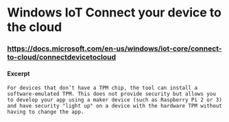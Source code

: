 # Windows IoT Connect your device to the cloud

### https://docs.microsoft.com/en-us/windows/iot-core/connect-to-cloud/connectdevicetocloud

#### Excerpt
``` For devices that don’t have a TPM chip, the tool can install a software-emulated TPM. This does not provide security but allows you to develop your app using a maker device (such as Raspberry Pi 2 or 3) and have security "light up" on a device with the hardware TPM without having to change the app. ```

